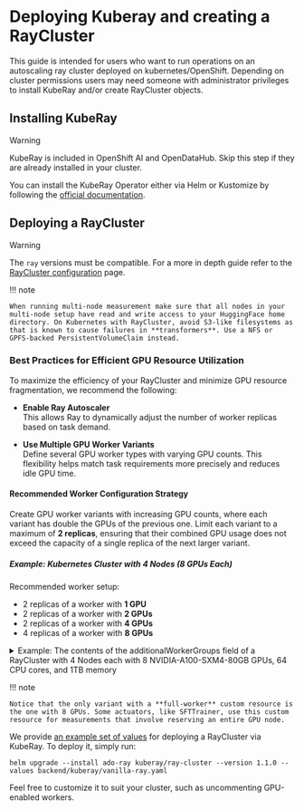 # Deploying Kuberay and creating a RayCluster

This guide is intended for users who want to run operations on an autoscaling ray cluster deployed on kubernetes/OpenShift.
Depending on cluster permissions users may need someone with administrator privileges to install KubeRay and/or create RayCluster objects.

## Installing KubeRay

> [!WARNING]
> 
> KubeRay is included in OpenShift AI and OpenDataHub. Skip this step
> if they are already installed in your cluster.

You can install the KubeRay Operator either via Helm or Kustomize by following
the
[official documentation](https://docs.ray.io/en/latest/cluster/kubernetes/getting-started/kuberay-operator-installation.html#step-2-install-kuberay-operator).

## Deploying a RayCluster

> [!WARNING]
> 
> The `ray` versions must be compatible. For a more in depth guide refer to the
> [RayCluster configuration](https://docs.ray.io/en/latest/cluster/kubernetes/user-guides/config.html)
> page.


!!! note

    When running multi-node measurement make sure that all nodes in your multi-node setup have read and write access to your HuggingFace home directory. On Kubernetes with RayCluster, avoid S3-like filesystems as that is known to cause failures in **transformers**. Use a NFS or GPFS-backed PersistentVolumeClaim instead.


### Best Practices for Efficient GPU Resource Utilization

To maximize the efficiency of your RayCluster and minimize GPU resource fragmentation, we recommend the following:

- **Enable Ray Autoscaler**  
  This allows Ray to dynamically adjust the number of worker replicas based on task demand.

- **Use Multiple GPU Worker Variants**  
  Define several GPU worker types with varying GPU counts. This flexibility helps match task requirements more precisely and reduces idle GPU time.

#### Recommended Worker Configuration Strategy

Create GPU worker variants with increasing GPU counts, where each variant has double the GPUs of the previous one. Limit each variant to a maximum of **2 replicas**, ensuring that their combined GPU usage does not exceed the capacity of a single replica of the next larger variant.

##### Example: Kubernetes Cluster with 4 Nodes (8 GPUs Each)

Recommended worker setup:

- 2 replicas of a worker with **1 GPU**
- 2 replicas of a worker with **2 GPUs**
- 2 replicas of a worker with **4 GPUs**
- 4 replicas of a worker with **8 GPUs**

<details><summary>Example: The contents of the additionalWorkerGroups field of a RayCluster with 4 Nodes each with 8 NVIDIA-A100-SXM4-80GB GPUs, 64 CPU cores, and 1TB memory</summary>

```yaml
one-A100-80G-gpu-WG:
  replicas: 0
  minReplicas: 0
  maxReplicas: 2
  rayStartParams:
    block: 'true'
    num-gpus: '1'
    resources: '"{\"NVIDIA-A100-SXM4-80GB\": 1}"'
  containerEnv:
    - name: OMP_NUM_THREADS
      value: "1"
    - name: OPENBLAS_NUM_THREADS
      value: "1"
  lifecycle:
    preStop:
      exec:
        command: [ "/bin/sh","-c","ray stop" ]
  # securityContext: ...
  affinity:
    nodeAffinity:
      requiredDuringSchedulingIgnoredDuringExecution:
        nodeSelectorTerms:
          - matchExpressions:
              - key: nvidia.com/gpu.product
                operator: In
                values:
                  - NVIDIA-A100-SXM4-80GB
  resources:
    limits:
      cpu: 8
      nvidia.com/gpu: 1
      memory: 100Gi
    requests:
      cpu: 8
      nvidia.com/gpu: 1
      memory: 100Gi
  # volumes: ...
  # volumeMounts: ....

two-A100-80G-gpu-WG:
  replicas: 0
  minReplicas: 0
  maxReplicas: 2
  rayStartParams:
    block: 'true'
    num-gpus: '2'
    resources: '"{\"NVIDIA-A100-SXM4-80GB\": 2}"'
  containerEnv:
    - name: OMP_NUM_THREADS
      value: "1"
    - name: OPENBLAS_NUM_THREADS
      value: "1"
  lifecycle:
    preStop:
      exec:
        command: [ "/bin/sh","-c","ray stop" ]
  # securityContext: ...
  affinity:
    nodeAffinity:
      requiredDuringSchedulingIgnoredDuringExecution:
        nodeSelectorTerms:
          - matchExpressions:
              - key: nvidia.com/gpu.product
                operator: In
                values:
                  - NVIDIA-A100-SXM4-80GB
  resources:
    limits:
      cpu: 15
      nvidia.com/gpu: 2
      memory: 200Gi
    requests:
      cpu: 15
      nvidia.com/gpu: 2
      memory: 200Gi
  # volumes: ...
  # volumeMounts: ....

four-A100-80G-gpu-WG:
  replicas: 0
  minReplicas: 0
  maxReplicas: 2
  rayStartParams:
    block: 'true'
    num-gpus: '4'
    resources: '"{\"NVIDIA-A100-SXM4-80GB\": 4}"'
  containerEnv:
    - name: OMP_NUM_THREADS
      value: "1"
    - name: OPENBLAS_NUM_THREADS
      value: "1"
  lifecycle:
    preStop:
      exec:
        command: [ "/bin/sh","-c","ray stop" ]
  # securityContext: ...
  affinity:
    nodeAffinity:
      requiredDuringSchedulingIgnoredDuringExecution:
        nodeSelectorTerms:
          - matchExpressions:
              - key: nvidia.com/gpu.product
                operator: In
                values:
                  - NVIDIA-A100-SXM4-80GB
  resources:
    limits:
      cpu: 30
      nvidia.com/gpu: 4
      memory: 400Gi
    requests:
      cpu: 30
      nvidia.com/gpu: 4
      memory: 400Gi
  # volumes: ...
  # volumeMounts: ....

eight-A100-80G-gpu-WG:
  replicas: 0
  minReplicas: 0
  maxReplicas: 4
  rayStartParams:
    block: 'true'
    num-gpus: '8'
    resources: '"{\"NVIDIA-A100-SXM4-80GB\": 8, \"full-worker\": 1}"'
  containerEnv:
    - name: OMP_NUM_THREADS
      value: "1"
    - name: OPENBLAS_NUM_THREADS
      value: "1"
  lifecycle:
    preStop:
      exec:
        command: [ "/bin/sh","-c","ray stop" ]
  # securityContext: ...
  affinity:
    nodeAffinity:
      requiredDuringSchedulingIgnoredDuringExecution:
        nodeSelectorTerms:
          - matchExpressions:
              - key: nvidia.com/gpu.product
                operator: In
                values:
                  - NVIDIA-A100-SXM4-80GB
  
  resources:
    limits:
      cpu: 60
      nvidia.com/gpu: 8
      memory: 800Gi
    requests:
      cpu: 60
      nvidia.com/gpu: 8
      memory: 800Gi
  # volumes: ...
  # volumeMounts: ....
```


</details>

!!! note

    Notice that the only variant with a **full-worker** custom resource is the one with 8 GPUs. Some actuators, like SFTTrainer, use this custom resource for measurements that involve reserving an entire GPU node.


We provide [an example set of values](vanilla-ray.yaml) for deploying a RayCluster via KubeRay.
To deploy it, simply run:

```commandline
helm upgrade --install ado-ray kuberay/ray-cluster --version 1.1.0 --values backend/kuberay/vanilla-ray.yaml
```

Feel free to customize it to suit your cluster, such as uncommenting GPU-enabled workers.
